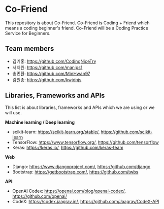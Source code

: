# Co-Friend
This repository is about Co-Friend. Co-Friend is Coding + Friend which means a coding beginner's friend.
Co-Friend will be a Coding Practice Service for Beginners.

## Team members
* 김기홍: https://github.com/CodingNiceTry
* 서지원: https://github.com/manips1
* 송민환: https://github.com/MinHwan97
* 김원종: https://github.com/kwjdnjs

## Libraries,  Frameworks and APIs
This list is about libraries, frameworks and APIs which we are using or we will use.

**Machine learning / Deep learning**
* scikit-learn: https://scikit-learn.org/stable/, https://github.com/scikit-learn
* TensorFlow: https://www.tensorflow.org/, https://github.com/tensorflow
* Keras: https://keras.io/, https://github.com/keras-team

**Web**
* Django: https://www.djangoproject.com/, https://github.com/django
* Bootstrap: https://getbootstrap.com/, https://github.com/twbs

**API**
* OpenAI Codex: https://openai.com/blog/openai-codex/, https://github.com/openai/
* CodeX: https://codex.jaagrav.in/, https://github.com/Jaagrav/CodeX-API
